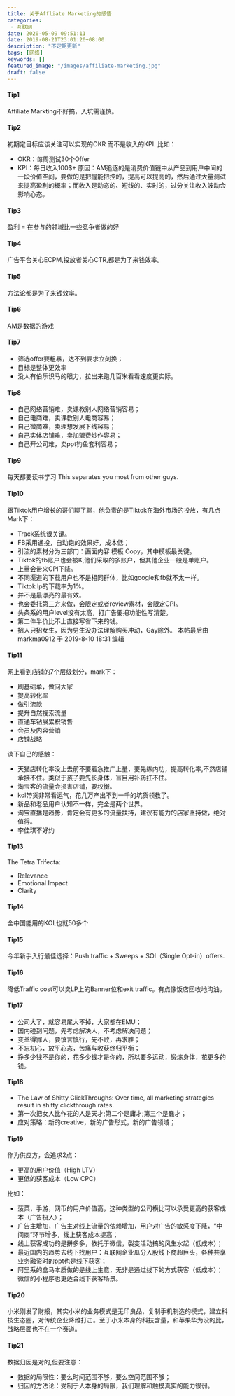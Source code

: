 ```yaml
---
title: 关于Affliate Marketing的感悟
categories: 
 - 互联网
date: 2020-05-09 09:51:11
date: 2019-08-21T23:01:20+08:00
description: "不定期更新"
tags: [网络]
keywords: []
featured_image: "/images/affiliate-marketing.jpg"
draft: false
---
```



#### Tip1
Affiliate Markting不好搞，入坑需谨慎。 

#### Tip2
初期定目标应该关注可以实现的OKR 而不是收入的KPI.
比如：
* OKR：每周测试30个Offer
* KPI：每日收入100$+
原因：AM追逐的是消费价值链中从产品到用户中间的一段价值空间，要做的是把握能把控的，提高可以提高的，然后通过大量测试来提高盈利的概率；而收入是动态的、短线的、实时的，过分关注收入波动会影响心态。 

#### Tip3
盈利 = 在参与的领域比一些竞争者做的好 

#### Tip4
广告平台关心ECPM,投放者关心CTR,都是为了来钱效率。 

#### Tip5
方法论都是为了来钱效率。 
<!--more-->
#### Tip6
AM是数据的游戏

#### Tip7
* 筛选offer要粗暴，达不到要求立刻换；
* 目标是整体更效率
* 没人有伯乐识马的眼力，拉出来跑几百米看看速度更实际。 

#### Tip8
* 自己网络营销难，卖课教别人网络营销容易；
* 自己电商难，卖课教别人电商容易；
* 自己微商难，卖理想发展下线容易；
* 自己实体店铺难，卖加盟费炒作容易；
* 自己开公司难，卖ppt钓鱼套利容易；

#### Tip9
每天都要读书学习
This separates you most from other guys. 

#### Tip10
跟Tiktok用户增长的哥们聊了聊，他负责的是Tiktok在海外市场的投放，有几点Mark下：
* Track系统很关键。
* FB采用通投，自动跑的效果好，成本低；
* 引流的素材分为三部门：画面内容 模板 Copy，其中模板最关键。
* Tiktok的fb账户也会被K,他们采取的多账户，但其他企业一般是单账户。
* 上量会带来CPI下降。
* 不同渠道的下载用户也不是相同群体，比如google和fb就不太一样。
* Tiktok lp的下载率为1%。
* 并不是最漂亮的最有效。
* 也会委托第三方来做，会限定或者review素材，会限定CPI。
* 头条系的用户level没有太高，打广告要把功能性写清楚。
* 第二件半价比不上直接写省下来的钱。
* 招人只招女生，因为男生没办法理解购买冲动，Gay除外。
本帖最后由 markma0912 于 2019-8-10 18:31 编辑

#### Tip11
网上看到店铺的7个层级划分，mark下：
* 刷基础单，做问大家
* 提高转化率
* 做引流款
* 提升自然搜索流量
* 直通车钻展累积销售
* 会员及内容营销
* 店铺战略

谈下自己的感触：

* 天猫店转化率没上去前不要着急推广上量，要先练内功，提高转化率,不然店铺承接不住。类似于孩子要先长身体，盲目用补药扛不住。
* 淘宝客的流量会损害店铺，要权衡。
* kol带货非常看运气，花几万产出不到一千的坑货领教了。
* 新品和老品用户认知不一样，完全是两个世界。
* 淘宝直播是趋势，肯定会有更多的流量扶持，建议有能力的店家坚持做，绝对值得。
* 李佳琪不好约

#### Tip13
The Tetra Trifecta:
* Relevance
* Emotional Impact
* Clarity

#### Tip14
全中国能用的KOL也就50多个 

#### Tip15
今年新手入行最佳选择：Push traffic + Sweeps  + SOI（Single Opt-in）offers.

#### Tip16
降低Traffic cost可以卖LP上的Banner位和exit traffic。有点像饭店回收地沟油。 

#### Tip17
* 公司大了，就容易尾大不掉，大家都在EMU；
* 国内碰到问题，先考虑解决人，不考虑解决问题；
* 变革得罪人，要慎言慎行，先不败，再求胜；
* 不忘初心，放平心态，苦痛与收获终归平衡；
* 挣多少钱不是你的，花多少钱才是你的，所以要多运动，锻炼身体，花更多的钱。

#### Tip18
* The Law of Shitty ClickThroughs: Over time, all marketing strategies result in shitty clickthrough rates.
* 第一次把女人比作花的人是天才;第二个是庸才;第三个是蠢才；
* 应对策略：新的creative，新的广告形式，新的广告领域；

#### Tip19
作为供应方，会追求2点：
* 更高的用户价值（High LTV）
* 更低的获客成本（Low CPC）

比如：

* 菠菜，手游，网币的用户价值高，这种类型的公司横比可以承受更高的获客成本（广告投入）；
* 广告主增加，广告主对线上流量的依赖增加，用户对广告的敏感度下降，“中间商”环节增多，线上获客成本提高；
* 线上获客成功的是拼多多，依托于微信，裂变活动搞的风生水起（低成本）；
* 最近国内的趋势去线下找用户：互联网企业瓜分入股线下商超巨头，各种共享业务融资时的ppt也是线下获客；
* 阿里系的盒马本质做的是线上生意，无非是通过线下的方式获客（低成本）；微信的小程序也更适合线下获客场景。

#### Tip20
小米刚发了财报，其实小米的业务模式是无印良品，复制手机制造的模式，建立科技生态圈，对传统企业降维打击。至于小米本身的科技含量，和苹果华为没的比，战略层面也不在一个赛道。

#### Tip21
数据归因是对的,但要注意：
* 数据的局限性：要么时间范围不够，要么空间范围不够；
* 归因的方法论：受制于人本身的局限，我们理解和触摸真实的能力很弱。
